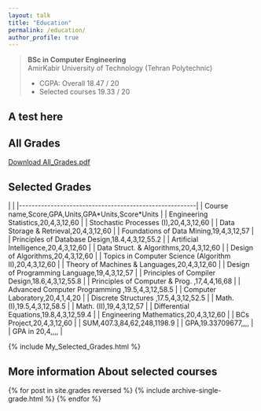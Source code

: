 ```yaml
---
layout: talk
title: "Education"
permalink: /education/
author_profile: true
---
```


<blockquote>
  <p><strong>BSc in Computer Engineering</strong> <br>
  AmirKabir University of Technology (Tehran Polytechnic)</p>
  
  <ul>
  <li>CGPA:   Overall         18.47 / 20   </li>
  
  <li>Selected courses   19.33 / 20 <br></li>
  </ul>
</blockquote>

## A test here

<h2> All Grades</h2>
<a href="https://github.com/AliMorty/AliMorty.github.io/blob/master/files/Mortazavi_All_Grades.pdf">Download All_Grades.pdf</a>
<h2> Selected Grades</h2>
|                                                        | 
|--------------------------------------------------------| 
| Course name,Score,GPA,Units,GPA*Units,Score*Units      | 
| Engineering Statistics,20,4,3,12,60                    | 
| Stochastic Processes (I),20,4,3,12,60                  | 
| Data Storage & Retrieval,20,4,3,12,60                  | 
| Foundations of Data Mining,19,4,3,12,57                | 
| Principles of Database Design,18.4,4,3,12,55.2         | 
| Artificial Intelligence,20,4,3,12,60                   | 
| Data Struct. & Algorithms,20,4,3,12,60                 | 
| Design of Algorithms,20,4,3,12,60                      | 
| Topics in Computer Science (Algorithm II),20,4,3,12,60 | 
| Theory of Machines & Languages,20,4,3,12,60            | 
| Design of Programming Language,19,4,3,12,57            | 
| Principles of Compiler Design,18.6,4,3,12,55.8         | 
| Principles of Computer & Prog. ,17,4,4,16,68           | 
| Advanced Computer Programming ,19.5,4,3,12,58.5        | 
| Computer Laboratory,20,4,1,4,20                        | 
| Discrete Structures  ,17.5,4,3,12,52.5                 | 
| Math. (I),19.5,4,3,12,58.5                             | 
| Math. (II),19,4,3,12,57                                | 
| Differential Equations,19.8,4,3,12,59.4                | 
| Engineering Mathematics,20,4,3,12,60                   | 
| BCs Project,20,4,3,12,60                               | 
| SUM,407.3,84,62,248,1198.9                             | 
| GPA,19.33709677,,,,                                    | 
| GPA in 20,4,,,,                                        | 


{% include My_Selected_Grades.html %}
<h2> More information About selected courses</h2>

{% for post in site.grades reversed %}
  {% include archive-single-grade.html %}
{% endfor %}
